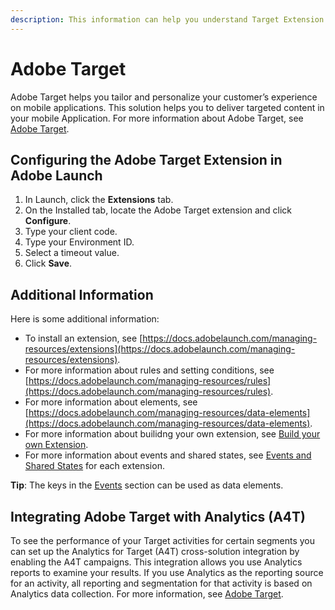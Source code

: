 ```yaml
---
description: This information can help you understand Target Extension.
---
```


# Adobe Target

Adobe Target helps you tailor and personalize your customer’s experience on mobile applications. This solution helps you to deliver targeted content in your mobile Application. For more information about Adobe Target, see [Adobe Target](https://marketing.adobe.com/resources/help/en_US/target/).

## Configuring the Adobe Target Extension in Adobe Launch ##

1. In Launch, click the **Extensions** tab.
2. On the Installed tab, locate the Adobe Target extension and click **Configure**.
3. Type your client code.
4. Type your Environment ID.
5. Select a timeout value.
6. Click **Save**.

## Additional Information ##

Here is some additional information:

* To install an extension, see [https://docs.adobelaunch.com/managing-resources/extensions](https://docs.adobelaunch.com/managing-resources/extensions).
* For more information about rules and setting conditions, see [https://docs.adobelaunch.com/managing-resources/rules](https://docs.adobelaunch.com/managing-resources/rules).
* For more information about elements, see [https://docs.adobelaunch.com/managing-resources/data-elements](https://docs.adobelaunch.com/managing-resources/data-elements).
* For more information about builidng your own extension, see [Build your own Extension](../build-your-own-extension/).
* For more information about events and shared states, see [Events and Shared States](../build-your-own-extension/events/) for each extension.

**Tip**: The keys in the [Events](../build-your-own-extension/events/) section can be used as data elements.

## Integrating Adobe Target with Analytics \(A4T\)

To see the performance of your Target activities for certain segments you can set up the Analytics for Target \(A4T\) cross-solution integration by enabling the A4T campaigns. This integration allows you use Analytics reports to examine your results. If you use Analytics as the reporting source for an activity, all reporting and segmentation for that activity is based on Analytics data collection. For more information, see [Adobe Target](https://marketing.adobe.com/resources/help/en_US/target/).

